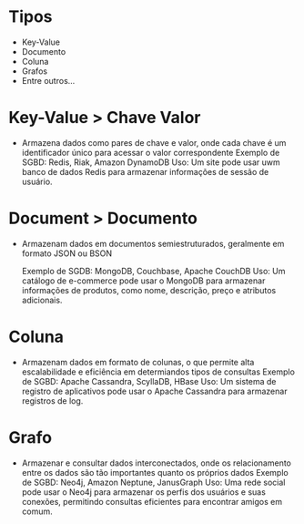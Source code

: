 # Tipos

* Key-Value
* Documento
* Coluna
* Grafos
* Entre outros...

# Key-Value > Chave Valor

- Armazena dados como pares de chave e valor, onde cada chave é um identificador único para acessar o valor correspondente
    Exemplo de SGBD: Redis, Riak, Amazon DynamoDB
    Uso: Um site pode usar uwm banco de dados Redis para armazenar informações de sessão de usuário.

# Document > Documento

- Armazenam dados em documentos semiestruturados, geralmente em formato JSON ou BSON

    Exemplo de SGDB: MongoDB, Couchbase, Apache CouchDB
    Uso: Um catálogo de e-commerce pode usar o MongoDB para armazenar informações de produtos, como nome, descrição, preço e atributos adicionais.

# Coluna

- Armazenam dados em formato de colunas, o que permite alta escalabilidade e eficiência em determiandos tipos de consultas
    Exemplo de SGBD: Apache Cassandra, ScyllaDB, HBase
    Uso: Um sistema de registro de aplicativos pode usar o Apache Cassandra para armazenar registros de log.

# Grafo

- Armazenar e consultar dados interconectados, onde os relacionamento entre os dados são tão importantes quanto os próprios dados
    Exemplo de SGBD: Neo4j, Amazon Neptune, JanusGraph
    Uso: Uma rede social pode usar o Neo4j para armazenar os perfis dos usuários e suas conexões, permitindo consultas eficientes para encontrar amigos em comum.

